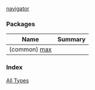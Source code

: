 [navigator](./index.md)

### Packages

| Name | Summary |
|---|---|
| (common) [max](max/index.md) |  |

### Index

[All Types](alltypes/index.md)